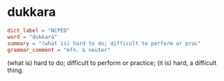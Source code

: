 # dukkara

``` toml
dict_label = "NCPED"
word = "dukkara"
summary = "(what is) hard to do; difficult to perform or prac"
grammar_comment = "mfn. & neuter"
```

(what is) hard to do; difficult to perform or practice; (it is) hard, a difficult thing.

